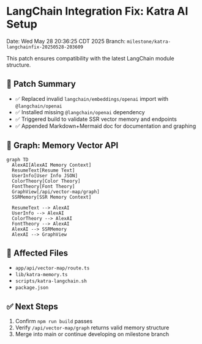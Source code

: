 # LangChain Integration Fix: Katra AI Setup

Date: Wed May 28 20:36:25 CDT 2025
Branch: `milestone/katra-langchainfix-20250528-203609`

This patch ensures compatibility with the latest LangChain module structure.

## 🧩 Patch Summary

- ✅ Replaced invalid `langchain/embeddings/openai` import with `@langchain/openai`
- ✅ Installed missing `@langchain/openai` dependency
- ✅ Triggered build to validate SSR vector memory and endpoints
- ✅ Appended Markdown+Mermaid doc for documentation and graphing

## 🧠 Graph: Memory Vector API

```mermaid
graph TD
  AlexAI[AlexAI Memory Context]
  ResumeText[Resume Text]
  UserInfo[User Info JSON]
  ColorTheory[Color Theory]
  FontTheory[Font Theory]
  GraphView[/api/vector-map/graph]
  SSRMemory[SSR Memory Context]

  ResumeText --> AlexAI
  UserInfo --> AlexAI
  ColorTheory --> AlexAI
  FontTheory --> AlexAI
  AlexAI --> SSRMemory
  AlexAI --> GraphView
```

## 📂 Affected Files

- `app/api/vector-map/route.ts`
- `lib/katra-memory.ts`
- `scripts/katra-langchain.sh`
- `package.json`

## ✅ Next Steps

1. Confirm `npm run build` passes
2. Verify `/api/vector-map/graph` returns valid memory structure
3. Merge into main or continue developing on milestone branch
